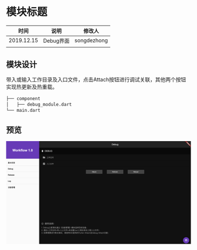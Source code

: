 # 模块标题

| 时间         | 说明        | 修改人  |
| ---------- | --------- | --------  |
|  2019.12.15     | Debug界面       | songdezhong     |
|            |           |           |

## 模块设计
带入或输入工作目录及入口文件，点击Attach按钮进行调试关联，其他两个按钮实现热更新及热重载。
```
├── component
│   ├── debug_module.dart
└── main.dart

```

## 预览
![](images/debug_page.png)
